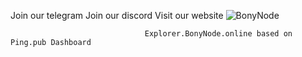 Join our telegram  Join our discord  Visit our website ![BonyNode](https://github.com/cryptobits3/explorer-dashboard/assets/43602026/5a1bdf20-b394-4771-af17-8c2731c89af6)
                                 
                                  Explorer.BonyNode.online based on Ping.pub Dashboard
